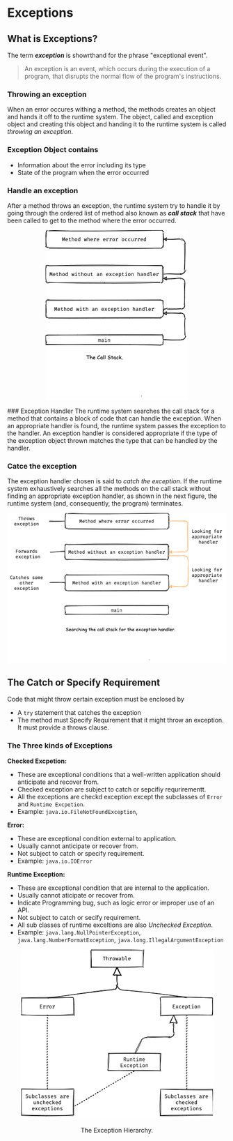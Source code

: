# Exceptions

## What is Exceptions?

The term **_exception_** is showrthand for the phrase "exceptional event".

> An exception is an event, which occurs during the execution of a program, that disrupts the normal flow of the program's instructions.

### Throwing an exception
When an error occures withing a method, the methods creates an object and hands it off to the runtime system. The object, called and exception object and creating this object and handing it to the runtime system is called _throwing an exception_.

### Exception Object contains
- Information about the error including its type
- State of the program when the error occurred

### Handle an exception
After a method throws an exception, the runtime system try to handle it by going through the ordered list of method also known as **_call stack_** that have been called to get to the method where the error occurred.
<p align="center">
  <img alt="The Call Stack" src="the-call-stack.png">
</p>
### Exception Handler
The runtime system searches the call stack for a method that contains a block of code that can handle the exception. When an appropriate handler is found, the runtime system passes the exception to the handler. An exception handler is considered appropriate if the type of the exception object thrown matches the type that can be handled by the handler.


### Catce the exception
The exception handler chosen is said to _catch the exception_. If the runtime system exhaustively searches all the methods on the call stack without finding an appropriate exception handler, as shown in the next figure, the runtime system (and, consequently, the program) terminates.

<p align="center">
  <img alt="The Call Stack" src="searching-call-stack-for-exception-handler.png">
</p>

## The Catch or Specify Requirement
Code that might throw certain exception must be enclosed by 
- A `try` statement that catches the exception
- The method must Specify Requirement that it might throw an exception. It must provide a throws clause.

### The Three kinds of Exceptions
**Checked Excpetion:**
- These are exceptional conditions that a well-written application should anticipate and recover from.
- Checked exception are subject to catch or sepcifiy requrirementt.
- All the exceptions are checkd exception except the subclasses of `Error` and `Runtime Excpetion`.
- Example: `java.io.FileNotFoundException`, 

**Error:**
- These are exceptional condition external to application.
- Usually cannot anticipate or recover from.
- Not subject to catch or specify requirement.
- Example: `java.io.IOError`

**Runtime Exception:**
- These are exceptional condition that are internal to the application.
- Usually cannot aticipate or recover from.
- Indicate Programming bug, such as logic error or improper use of an API.
- Not subject to catch or secify requirement.
- All sub classes of runtime exceltions are also _Unchecked Exception_.
- Example: `java.lang.NullPointerException`, `java.lang.NumberFormatException`, `java.long.IllegalArgumentException`

<p align="center">
  <img alt="The Exception Hierarchy" src="the-exception-hierarchy.png">
</p>
<p align="center">
  The Exception Hierarchy.
</p>